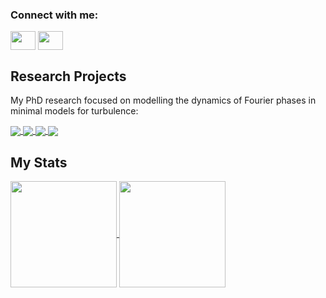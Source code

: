 <h3 align="left">Connect with me:</h3>
<p align="left">
<a href="https://twitter.com/EndaCar" target="blank"><img align="center" src="https://cdn.jsdelivr.net/npm/simple-icons@3.0.1/icons/twitter.svg" alt="" height="30" width="40" /></a>
<a href="www.linkedin.com/in/enda-carroll-baa85960" target="blank"><img align="center" src="https://cdn.jsdelivr.net/npm/simple-icons@3.0.1/icons/linkedin.svg" alt="" height="30" width="40" /></a>
</p>




## Research Projects
My PhD research focused on modelling the dynamics of Fourier phases in minimal models for turbulence:


<a href="https://github.com/EndCar808/3D_Navier_Stokes">
  <img align="center" src="https://github-readme-stats.vercel.app/api/pin/?username=EndCar808&repo=3D_Navier_Stokes&bg_color=00000000&icon_color=F8D866" />
</a>

<a href="https://github.com/EndCar808/2D_Burgers_Equation">
  <img align="center" src="https://github-readme-stats.vercel.app/api/pin/?username=EndCar808&repo=2D_Burgers_Equation&bg_color=00000000&icon_color=F8D866" />
</a>

<a href="https://github.com/EndCar808/cuThomasConstantBatch">
  <img align="center" src="https://github-readme-stats.vercel.app/api/pin/?username=EndCar808&repo=cuThomasConstantBatch&bg_color=00000000&icon_color=F8D866" />
</a>

<a href="https://github.com/EndCar808/cuPentBatch">
  <img align="center" src="https://github-readme-stats.vercel.app/api/pin/?username=EndCar808&repo=cuPentBatch&bg_color=00000000&icon_color=F8D866" />
</a>

## My Stats

<a href="https://github.com/anuraghazra/github-readme-stats">
  <img height=170 align="center" src="https://github-readme-stats.vercel.app/api?username=EndCar808&bg_color=00000000" />
</a>
<a href="https://github.com/anuraghazra/convoychat">
  <img height=170 align="center" src="https://github-readme-stats.vercel.app/api/top-langs?username=EndCar808&bg_color=00000000&layout=compact&langs_count=8&card_width=320&hide=jupyter%20notebook" />
</a>
